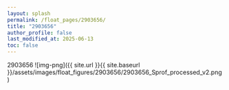 ```yaml
---
layout: splash
permalink: /float_pages/2903656/
title: "2903656"
author_profile: false
last_modified_at: 2025-06-13
toc: false
---
```

 
2903656
![img-png]({{ site.url }}{{ site.baseurl }}/assets/images/float_figures/2903656/2903656_Sprof_processed_v2.png)